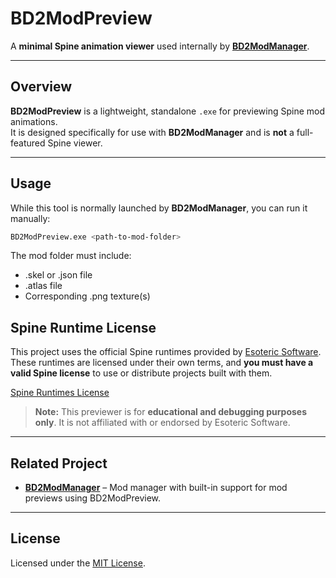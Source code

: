 # BD2ModPreview

A **minimal Spine animation viewer** used internally by [**BD2ModManager**](https://github.com/bruhnn/BD2ModManager).

---

## Overview

**BD2ModPreview** is a lightweight, standalone `.exe` for previewing Spine mod animations.  
It is designed specifically for use with **BD2ModManager** and is **not** a full-featured Spine viewer.

---

## Usage

While this tool is normally launched by **BD2ModManager**, you can run it manually:

```bash
BD2ModPreview.exe <path-to-mod-folder>
```
The mod folder must include:

- .skel or .json file
- .atlas file
- Corresponding .png texture(s)

## Spine Runtime License

This project uses the official Spine runtimes provided by [Esoteric Software](http://esotericsoftware.com/).  
These runtimes are licensed under their own terms, and **you must have a valid Spine license** to use or distribute projects built with them.

[Spine Runtimes License](http://esotericsoftware.com/spine-runtimes-license)

> **Note:** This previewer is for **educational and debugging purposes only**. It is not affiliated with or endorsed by Esoteric Software.

---

## Related Project

- [**BD2ModManager**](https://github.com/bruhnn/BD2ModManager) – Mod manager with built-in support for mod previews using BD2ModPreview.

---

## License

Licensed under the [MIT License](LICENSE).
